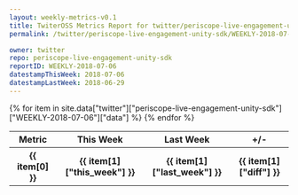 ```yaml
---
layout: weekly-metrics-v0.1
title: TwiterOSS Metrics Report for twitter/periscope-live-engagement-unity-sdk | WEEKLY-2018-07-06 | 2018-07-06
permalink: /twitter/periscope-live-engagement-unity-sdk/WEEKLY-2018-07-06.html

owner: twitter
repo: periscope-live-engagement-unity-sdk
reportID: WEEKLY-2018-07-06
datestampThisWeek: 2018-07-06
datestampLastWeek: 2018-06-29
---
```


<table style="width: 100%">
    <tr>
        <th>Metric</th>
        <th>This Week</th>
        <th>Last Week</th>
        <th>+/-</th>
    </tr>
    {% for item in site.data["twitter"]["periscope-live-engagement-unity-sdk"]["WEEKLY-2018-07-06"]["data"] %}
    <tr>
        <th>{{ item[0] }}</th>
        <th>{{ item[1]["this_week"] }}</th>
        <th>{{ item[1]["last_week"] }}</th>
        <th>{{ item[1]["diff"] }}</th>
    </tr>
    {% endfor %}
</table>

